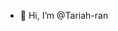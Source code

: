 - 👋 Hi, I’m @Tariah-ran
  

<!---
Tariah-ran/Tariah-ran is a ✨ special ✨ repository because its `README.md` (this file) appears on your GitHub profile.
You can click the Preview link to take a look at your changes.
--->
